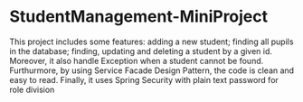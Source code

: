 # StudentManagement-MiniProject
This project includes some features: adding a new student; finding all pupils in the database; finding, updating and deleting a student by a given id.
Moreover, it also handle Exception when a student cannot be found.
Furthurmore, by using Service Facade Design Pattern, the code is clean  and easy to read.
Finally, it uses Spring Security with plain text password for role division
